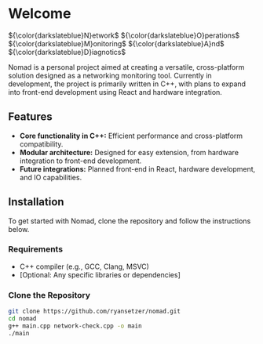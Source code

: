 
# Welcome

${\color{darkslateblue}N}etwork$ ${\color{darkslateblue}O}perations$ ${\color{darkslateblue}M}onitoring$ ${\color{darkslateblue}A}nd$  ${\color{darkslateblue}D}iagnotics$

Nomad is a personal project aimed at creating a versatile, cross-platform solution designed as a networking monitoring tool. Currently in development, the project is primarily written in C++, with plans to expand into front-end development using React and hardware integration.

## Features

- **Core functionality in C++:** Efficient performance and cross-platform compatibility.
- **Modular architecture:** Designed for easy extension, from hardware integration to front-end development.
- **Future integrations:** Planned front-end in React, hardware development, and IO capabilities.

## Installation

To get started with Nomad, clone the repository and follow the instructions below.

### Requirements

- C++ compiler (e.g., GCC, Clang, MSVC)
- [Optional: Any specific libraries or dependencies]

### Clone the Repository

```bash
git clone https://github.com/ryansetzer/nomad.git
cd nomad
g++ main.cpp network-check.cpp -o main
./main

